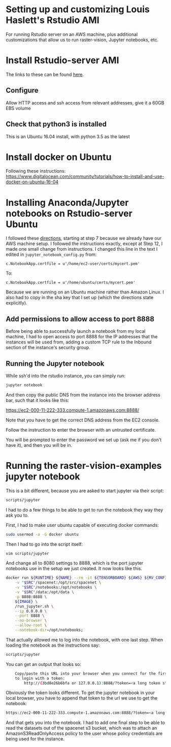 # Setting up and customizing Louis Haslett's Rstudio AMI

For running Rstudio server on an AWS machine, plus additional customizations that allow us to run raster-vision, Jupyter notebooks, etc. 

# Install Rstudio-server AMI

The links to these can be found [here](http://www.louisaslett.com/RStudio_AMI/).

## Configure 
Allow HTTP access and ssh access from relevant addresses, give it a 60GB
EBS volume

## Check that python3 is installed
This is an Ubuntu 16.04 install, with python 3.5 as the latest

# Install docker on Ubuntu

Following these instructions: https://www.digitalocean.com/community/tutorials/how-to-install-and-use-docker-on-ubuntu-16-04

# Installing Anaconda/Jupyter notebooks on Rstudio-server Ubuntu
I followed these [directions](https://medium.com/@alexjsanchez/python-3-notebooks-on-aws-ec2-in-15-mostly-easy-steps-2ec5e662c6c6), starting at step 7 because we already have our AWS machine setup. I followed the instructions exactly, except at Step 12, I made one small change from instructions. I changed this line in the text I edited in `jupyter_notebook_config.py` from: 

```vim
c.NotebookApp.certfile = u'/home/ec2-user/certs/mycert.pem'
```

To:
```vim
c.NotebookApp.certfile = u'/home/ubuntu/certs/mycert.pem'
```
Because we are running on an Ubuntu machine rather than Amazon Linux. I also had to copy in the sha key that I set up (which the directions state explicitly). 

## Add permissions to allow access to port 8888

Before being able to successfully launch a notebook from my local machine, I had to open access to port 8888 for the IP addresses that the instances will be used from, adding a custom TCP rule to the Inbound section of the instance's security group. 

## Running the Jupyter notebook

While ssh'd into the rstudio instance, you can simply run:
```bash
jupyter notebook
```
And then copy the public DNS from the instance into the browser address bar, such that it looks like this: 

https://ec2-000-11-222-333.compute-1.amazonaws.com:8888/

Note that you have to get the correct DNS address from the EC2 console.

Follow the instruction to enter the browser with an untrusted certificate. 

You will be prompted to enter the password we set up (ask me if you don't have it), and then you will be in. 

# Running the raster-vision-examples jupyter notebook

This is a bit different, because you are asked to start jupyter via their script:

```bash
scripts/jupyter
```
I had to do a few things to be able to get to run the notebook they way they ask you to.

First, I had to make user ubuntu capable of executing docker commands:
```bash
sudo usermod -a -G docker ubuntu
```

Then I had to go into the script itself:
```bash
vim scripts/jupyter
```

And change all to 8080 settings to 8888, which is the port jupyter notebooks use in the setup we just created. It now looks like this. 

```bash
docker run ${RUNTIME} ${NAME} --rm -it ${TENSORBOARD} ${AWS} ${RV_CONFIG} \
    -v "$SRC"/spacenet:/opt/src/spacenet \
    -v "$SRC"/notebooks:/opt/notebooks \
    -v "$SRC"/data:/opt/data \
    -p 8888:8888 \
    ${IMAGE} \
    /run_jupyter.sh \
    --ip 0.0.0.0 \
    --port 8888 \
    --no-browser \
    --allow-root \
    --notebook-dir=/opt/notebooks;
```

That actually allowed me to log into the notebook, with one last step.  When loading the notebook as the instructions say:

```bash
scripts/jupyter
```

You can get an output that looks so:
```bash
    Copy/paste this URL into your browser when you connect for the first time,
    to login with a token:
        http://(3bd8e26b6bfa or 127.0.0.1):8888/?token=<a long token string>
```
Obviously the token looks different. To get the jupyter notebook in your local browser, you have to append that token to the url we use to get the notebook:
```bash
https://ec2-000-11-222-333.compute-1.amazonaws.com:8888/?token=<a long token string>
```

And that gets you into the notebook. I had to add one final step to be able to read the datasets out of the spacenet s3 bucket, which was to attach an AmazonS3ReadOnlyAccess policy to the user whose policy credentials are being used for the instance. 




